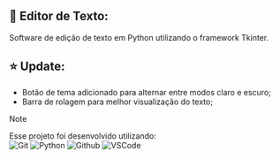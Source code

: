 ## 📑 Editor de Texto:
Software de edição de texto em Python utilizando o framework Tkinter.

## ⭐ Update:
- Botão de tema adicionado para alternar entre modos claro e escuro;
- Barra de rolagem para melhor visualização do texto;

> [!NOTE]
> Esse projeto foi desenvolvido utilizando: \
> ![Git](https://img.shields.io/badge/Git-E34F26?style=plastic&logo=git&logoColor=white)
> ![Python](https://img.shields.io/badge/Python-3776AB?style=plastic&logo=python&logoColor=yellow)
> ![Github](https://img.shields.io/badge/GitHub-100000?style=plastic&logo=github&logoColor=white)
> ![VSCode](https://img.shields.io/badge/-Visual%20Studio%20Code-333333?style=plastic&logo=visual-studio-code&logoColor=007ACC)

